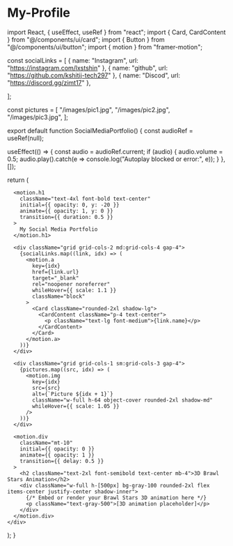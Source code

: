 # My-Profile
import React, { useEffect, useRef } from "react";
import { Card, CardContent } from "@/components/ui/card";
import { Button } from "@/components/ui/button";
import { motion } from "framer-motion";

const socialLinks = [
  { name: "Instagram", url: "https://instagram.com/lxstshin" },
  { name: "github", url: "https://github.com/kshitij-tech297" },
  { name: "Discod", url: "https://discord.gg/zimt17" },
  
];

const pictures = [
  "/images/pic1.jpg",
  "/images/pic2.jpg",
  "/images/pic3.jpg",
];

export default function SocialMediaPortfolio() {
  const audioRef = useRef(null);

  useEffect(() => {
    const audio = audioRef.current;
    if (audio) {
      audio.volume = 0.5;
      audio.play().catch(e => console.log("Autoplay blocked or error:", e));
    }
  }, []);

  return (
    <div className="p-8 max-w-5xl mx-auto grid gap-6">
      <audio ref={audioRef} loop autoPlay hidden>
        <source src="/music/favorite-song.mp3" type="audio/mpeg" />
        Your browser does not support the audio element.
      </audio>

      <motion.h1
        className="text-4xl font-bold text-center"
        initial={{ opacity: 0, y: -20 }}
        animate={{ opacity: 1, y: 0 }}
        transition={{ duration: 0.5 }}
      >
        My Social Media Portfolio
      </motion.h1>

      <div className="grid grid-cols-2 md:grid-cols-4 gap-4">
        {socialLinks.map((link, idx) => (
          <motion.a
            key={idx}
            href={link.url}
            target="_blank"
            rel="noopener noreferrer"
            whileHover={{ scale: 1.1 }}
            className="block"
          >
            <Card className="rounded-2xl shadow-lg">
              <CardContent className="p-4 text-center">
                <p className="text-lg font-medium">{link.name}</p>
              </CardContent>
            </Card>
          </motion.a>
        ))}
      </div>

      <div className="grid grid-cols-1 sm:grid-cols-3 gap-4">
        {pictures.map((src, idx) => (
          <motion.img
            key={idx}
            src={src}
            alt={`Picture ${idx + 1}`}
            className="w-full h-64 object-cover rounded-2xl shadow-md"
            whileHover={{ scale: 1.05 }}
          />
        ))}
      </div>

      <motion.div
        className="mt-10"
        initial={{ opacity: 0 }}
        animate={{ opacity: 1 }}
        transition={{ delay: 0.5 }}
      >
        <h2 className="text-2xl font-semibold text-center mb-4">3D Brawl Stars Animation</h2>
        <div className="w-full h-[500px] bg-gray-100 rounded-2xl flex items-center justify-center shadow-inner">
          {/* Embed or render your Brawl Stars 3D animation here */}
          <p className="text-gray-500">[3D animation placeholder]</p>
        </div>
      </motion.div>
    </div>
  );
}
